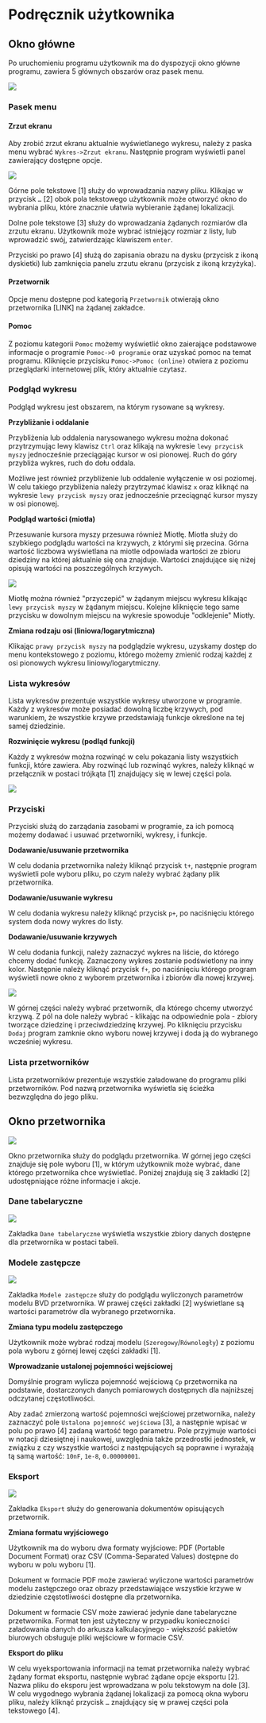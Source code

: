 # Podręcznik użytkownika

## Okno główne

Po uruchomieniu programu użytkownik ma do dyspozycji okno główne programu, zawiera 5 głównych obszarów oraz pasek menu.

<img src="okno-główne-obszary">

### Pasek menu

#### Zrzut ekranu

Aby zrobić zrzut ekranu aktualnie wyświetlanego wykresu, należy z paska menu wybrać `Wykres->Zrzut ekranu`. Następnie program wyświetli panel zawierający dostępne opcje.

<img src="zrzut-ekranu-panel-oznaczenia">

Górne pole tekstowe [1] służy do wprowadzania nazwy pliku. Klikając w przycisk `…` [2] obok pola tekstowego użytkownik może otworzyć okno do wybrania pliku, które znacznie ułatwia wybieranie żądanej lokalizacji.

Dolne pole tekstowe [3] służy do wprowadzania żądanych rozmiarów dla zrzutu ekranu. Użytkownik może wybrać istniejący rozmiar z listy, lub wprowadzić swój, zatwierdzając klawiszem `enter`.

Przyciski po prawo [4] służą do zapisania obrazu na dysku (przycisk z ikoną dyskietki) lub zamknięcia panelu zrzutu ekranu (przycisk z ikoną krzyżyka).

#### Przetwornik

Opcje menu dostępne pod kategorią `Przetwornik` otwierają okno przetwornika [LINK] na żądanej zakładce.

#### Pomoc

Z poziomu kategorii `Pomoc` możemy wyświetlić okno zaierające podstawowe informacje o programie `Pomoc->O programie` oraz uzyskać pomoc na temat programu. Kliknięcie przycisku `Pomoc->Pomoc (online)` otwiera z poziomu przeglądarki internetowej plik, który aktualnie czytasz.

### Podgląd wykresu

Podgląd wykresu jest obszarem, na którym rysowane są wykresy.

**Przybliżanie i oddalanie**

Przybliżenia lub oddalenia narysowanego wykresu można dokonać przytrzymując lewy klawisz `Ctrl` oraz klikają na wykresie `lewy przycisk myszy` jednocześnie przeciągając kursor w osi pionowej. Ruch do góry przybliża wykres, ruch do dołu oddala.

Możliwe jest również przybliżenie lub oddalenie wyłączenie w osi poziomej. W celu takiego przybliżenia należy przytrzymać klawisz `x` oraz kliknąć na wykresie `lewy przycisk myszy` oraz jednocześnie przeciągnąć kursor myszy w osi pionowej.

**Podgląd wartości (miotła)**

Przesuwanie kursora myszy przesuwa również Miotłę. Miotła służy do szybkiego podglądu wartości na krzywych, z którymi się przecina. Górna wartość liczbowa wyświetlana na miotle odpowiada wartości ze zbioru dziedziny na której aktualnie się ona znajduje. Wartości znajdujące się niżej opisują wartości na poszczególnych krzywych.

<img src="miotła">

Miotłę można również "przyczepić" w żądanym miejscu wykresu klikając `lewy przycisk myszy` w żądanym miejscu. Kolejne kliknięcie tego same przycisku w dowolnym miejscu na wykresie spowoduje "odklejenie" Miotły.

**Zmiana rodzaju osi (liniowa/logarytmiczna)**

Klikając `prawy przycisk myszy` na podglądzie wykresu, uzyskamy dostęp do menu kontekstowego z poziomu, którego możemy zmienić rodzaj każdej z osi pionowych wykresu liniowy/logarytmiczny.

### Lista wykresów

Lista wykresów prezentuje wszystkie wykresy utworzone w programie. Każdy z wykresów może posiadać dowolną liczbę krzywych, pod warunkiem, że wszystkie krzywe przedstawiają funkcje określone na tej samej dziedzinie.

**Rozwinięcie wykresu (podląd funkcji)**

Każdy z wykresów można rozwinąć w celu pokazania listy wszystkich funkcji, które zawiera. Aby rozwinąć lub rozwinąć wykres, należy kliknąć w przełącznik w postaci trójkąta [1] znajdujący się w lewej części pola.

<img src="wykres-przełącznik">

### Przyciski

Przyciski służą do zarządania zasobami w programie, za ich pomocą możemy dodawać i usuwać przetworniki, wykresy, i funkcje.

**Dodawanie/usuwanie przetwornika**

W celu dodania przetwornika należy kliknąć przycisk `t+`, następnie program wyświetli pole wyboru pliku, po czym należy wybrać żądany plik przetwornika.

**Dodawanie/usuwanie wykresu**

W celu dodania wykresu należy kliknąć przycisk `p+`, po naciśnięciu którego system doda nowy wykres do listy.

**Dodawanie/usuwanie krzywych**

W celu dodania funkcji, należy zaznaczyć wykres na liście, do którego chcemy dodać funkcję. Zaznaczony wykres zostanie podświetlony na inny kolor. Następnie należy kliknąć przycisk `f+`, po naciśnięciu którego program wyświetli nowe okno z wyborem przetwornika i zbiorów dla nowej krzywej.

<img src="nowa-krzywa">

W górnej części należy wybrać przetwornik, dla którego chcemy utworzyć krzywą. Z pól na dole należy wybrać - klikając na odpowiednie pola - zbiory tworzące dziedzinę i przeciwdziedzinę krzywej. Po kliknięciu przycisku `Dodaj` program zamknie okno wyboru nowej krzywej i doda ją do wybranego wcześniej wykresu.

### Lista przetworników

Lista przetworników prezentuje wszystkie załadowane do programu pliki przetworników. Pod nazwą przetwornika wyświetla się ścieżka bezwzględna do jego pliku.

## Okno przetwornika

<img src="okno-przetwornik">

Okno przetwornika służy do podglądu przetwornika. W górnej jego części znajduje się pole wyboru [1], w którym użytkownik może wybrać, dane którego przetwornika chce wyświetlać. Poniżej znajdują się 3 zakładki [2] udostępniające różne informacje i akcje.

### Dane tabelaryczne

<img src="dane-tabelaryczne">

Zakładka `Dane tabelaryczne` wyświetla wszystkie zbiory danych dostępne dla przetwornika w postaci tabeli.

### Modele zastępcze

<img src="modele-zastępcze">

Zakładka `Modele zastępcze` służy do podglądu wyliczonych parametrów modelu BVD przetwornika. W prawej części zakładki [2] wyświetlane są wartości parametrów dla wybranego przetwornika.

**Zmiana typu modelu zastępczego**

Użytkownik może wybrać rodzaj modelu (`Szeregowy`/`Równoległy`) z poziomu pola wyboru z górnej lewej części zakładki [1].

**Wprowadzanie ustalonej pojemności wejściowej**

Domyślnie program wylicza pojemność wejściową `Cp` przetwornika na podstawie, dostarczonych danych pomiarowych dostępnych dla najniższej odczytanej częstotliwości.

Aby zadać zmierzoną wartość pojemności wejściowej przetwornika, należy zaznaczyć pole `Ustalona pojemność wejściowa` [3], a następnie wpisać w polu po prawo [4] zadaną wartość tego parametru. Pole przyjmuje wartości w notacji dziesiętnej i naukowej, uwzględnia także przedrostki jednostek, w związku z czy wszystkie wartości z następujących są poprawne i wyrażają tą samą wartość: `10nF`, `1e-8`, `0.00000001`.

### Eksport

<img src="eksport">

Zakładka `Eksport` służy do generowania dokumentów opisujących przetwornik.

**Zmiana formatu wyjściowego**

Użytkownik ma do wyboru dwa formaty wyjściowe: PDF (Portable Document Format) oraz CSV (Comma-Separated Values) dostępne do wyboru w polu wyboru [1].

Dokument w formacie PDF może zawierać wyliczone wartości parametrów modelu zastępczego oraz obrazy przedstawiające wszystkie krzywe w dziedzinie częstotliwości dostępne dla przetwornika.

Dokument w formacie CSV może zawierać jedynie dane tabelaryczne przetwornika. Format ten jest użyteczny w przypadku konieczności załadowania danych do arkusza kalkulacyjnego - większość pakietów biurowych obsługuje pliki wejściowe w formacie CSV.

**Eksport do pliku**

W celu wyeksportowania informacji na temat przetwornika należy wybrać żądany format eksportu, następnie wybrać żądane opcje eksportu [2]. Nazwa pliku do eksporu jest wprowadzana w polu tekstowym na dole [3]. W celu wygodnego wybrania żądanej lokalizacji za pomocą okna wyboru pliku, należy kliknąć przycisk `…` znajdujący się w prawej części pola tekstowego [4].
